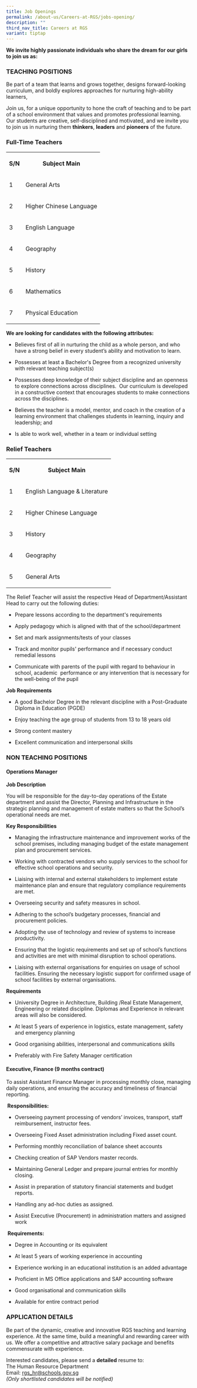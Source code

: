 ```yaml
---
title: Job Openings
permalink: /about-us/Careers-at-RGS/jobs-opening/
description: ""
third_nav_title: Careers at RGS
variant: tiptap
---
```

<p><strong>We invite highly passionate individuals who share the dream for our girls to join us as:</strong>
</p>
<h3>TEACHING POSITIONS</h3>
<p>Be part of a team that learns and grows together, designs forward-looking
curriculum, and boldly explores approaches for nurturing high-ability learners,</p>
<p>Join us, for a unique opportunity to hone the craft of teaching and to
be part of a school environment that values and promotes professional learning.
Our students are creative, self-disciplined and motivated, and we invite
you to join us in nurturing them <strong>thinkers</strong>, <strong>leaders</strong> and <strong>pioneers</strong> of
the future.</p>
<h3><strong>Full-Time Teachers</strong></h3>
<table style="minWidth: 50px">
<colgroup>
<col>
<col>
</colgroup>
<tbody>
<tr>
<th rowspan="1" colspan="1">
<p>S/N</p>
</th>
<th rowspan="1" colspan="1">
<p>Subject Main</p>
</th>
</tr>
<tr>
<td rowspan="1" colspan="1">
<p>1</p>
</td>
<td rowspan="1" colspan="1">
<p>General Arts</p>
</td>
</tr>
<tr>
<td rowspan="1" colspan="1">
<p>2</p>
</td>
<td rowspan="1" colspan="1">
<p>Higher Chinese Language</p>
</td>
</tr>
<tr>
<td rowspan="1" colspan="1">
<p>3</p>
</td>
<td rowspan="1" colspan="1">
<p>English Language</p>
</td>
</tr>
<tr>
<td rowspan="1" colspan="1">
<p>4</p>
</td>
<td rowspan="1" colspan="1">
<p>Geography</p>
</td>
</tr>
<tr>
<td rowspan="1" colspan="1">
<p>5</p>
</td>
<td rowspan="1" colspan="1">
<p>History</p>
</td>
</tr>
<tr>
<td rowspan="1" colspan="1">
<p>6</p>
</td>
<td rowspan="1" colspan="1">
<p>Mathematics</p>
</td>
</tr>
<tr>
<td rowspan="1" colspan="1">
<p>7</p>
</td>
<td rowspan="1" colspan="1">
<p>Physical Education</p>
</td>
</tr>
</tbody>
</table>
<p><strong>We are looking for candidates with the following attributes:</strong>
</p>
<ul>
<li>
<p>Believes first of all in nurturing the child as a whole person, and who
have a strong belief in every student’s ability and motivation to learn.
<br>
</p>
</li>
<li>
<p>Possesses at least a Bachelor's Degree from a recognized university with
relevant teaching subject(s)
<br>
</p>
</li>
<li>
<p>Possesses deep knowledge of their subject discipline and an openness to
explore connections across disciplines.&nbsp; Our curriculum is developed
in a constructive context that encourages students to make connections
across the disciplines.
<br>
</p>
</li>
<li>
<p>Believes the teacher is a model, mentor, and coach in the creation of
a learning environment that challenges students in learning, inquiry and
leadership; and
<br>
</p>
</li>
<li>
<p>Is able to work well, whether in a team or individual setting</p>
</li>
</ul>
<h3><strong>Relief Teachers</strong></h3>
<table style="minWidth: 50px">
<colgroup>
<col>
<col>
</colgroup>
<tbody>
<tr>
<th rowspan="1" colspan="1">
<p>S/N</p>
</th>
<th rowspan="1" colspan="1">
<p>Subject Main</p>
</th>
</tr>
<tr>
<td rowspan="1" colspan="1">
<p>1</p>
</td>
<td rowspan="1" colspan="1">
<p>English Language &amp; Literature</p>
</td>
</tr>
<tr>
<td rowspan="1" colspan="1">
<p>2</p>
</td>
<td rowspan="1" colspan="1">
<p>Higher Chinese Language</p>
</td>
</tr>
<tr>
<td rowspan="1" colspan="1">
<p>3</p>
</td>
<td rowspan="1" colspan="1">
<p>History</p>
</td>
</tr>
<tr>
<td rowspan="1" colspan="1">
<p>4</p>
</td>
<td rowspan="1" colspan="1">
<p>Geography</p>
</td>
</tr>
<tr>
<td rowspan="1" colspan="1">
<p>5</p>
</td>
<td rowspan="1" colspan="1">
<p>General Arts</p>
</td>
</tr>
</tbody>
</table>
<p>The Relief Teacher will assist the respective Head of Department/Assistant
Head to carry out the following duties:</p>
<ul data-tight="true" class="tight">
<li>
<p>Prepare lessons according to the department's requirements</p>
</li>
<li>
<p>Apply pedagogy which is aligned with that of the school/department</p>
</li>
<li>
<p>Set and mark assignments/tests of your classes</p>
</li>
<li>
<p>Track and monitor pupils' performance and if necessary conduct remedial
lessons&nbsp;</p>
</li>
<li>
<p>Communicate with parents of the pupil with regard to behaviour in school,
academic&nbsp; performance or any intervention that is necessary for the
well-being of the pupil</p>
</li>
</ul>
<p><strong>Job Requirements</strong>
</p>
<ul data-tight="true" class="tight">
<li>
<p>A good Bachelor Degree in the relevant discipline with a Post-Graduate
Diploma in Education (PGDE)</p>
</li>
<li>
<p>Enjoy teaching the age group of students from 13 to 18 years old</p>
</li>
<li>
<p>Strong content mastery</p>
</li>
<li>
<p>Excellent communication and interpersonal skills</p>
</li>
</ul>
<h3><strong>NON TEACHING POSITIONS</strong></h3>
<h4><strong>Operations Manager</strong></h4>
<p><strong>Job Description</strong>
</p>
<p>You will be responsible for the day-to-day operations of the Estate department
and assist the Director, Planning and Infrastructure in the strategic planning
and management of estate matters so that the School’s operational needs
are met.</p>
<p><strong>Key Responsibilities</strong>
</p>
<ul data-tight="true" class="tight">
<li>
<p>Managing the infrastructure maintenance and improvement works of the school
premises, including managing budget of the estate management plan and procurement
services.</p>
</li>
<li>
<p>Working with contracted vendors who supply services to the school for
effective school operations and security.</p>
</li>
<li>
<p>Liaising with internal and external stakeholders to implement estate maintenance
plan and ensure that regulatory compliance requirements are met.</p>
</li>
<li>
<p>Overseeing security and safety measures in school.</p>
</li>
<li>
<p>Adhering to the school’s budgetary processes, financial and procurement
policies.</p>
</li>
<li>
<p>Adopting the use of technology and review of systems to increase productivity.</p>
</li>
<li>
<p>Ensuring that the logistic requirements and set up of school’s functions
and activities are met with minimal disruption to school operations.</p>
</li>
<li>
<p>Liaising with external organisations for enquiries on usage of school
facilities. Ensuring the necessary logistic support for confirmed usage
of school facilities by external organisations.</p>
</li>
</ul>
<p><strong>Requirements</strong>
</p>
<ul data-tight="true" class="tight">
<li>
<p>University Degree in Architecture, Building /Real Estate Management, Engineering
or related discipline. Diplomas and Experience in relevant areas will also
be considered.</p>
</li>
<li>
<p>At least 5 years of experience in logistics, estate management, safety
and emergency planning</p>
</li>
<li>
<p>Good organising abilities, interpersonal and communications skills</p>
</li>
<li>
<p>Preferably with Fire Safety Manager certification</p>
</li>
</ul>
<h4><strong>Executive, Finance (9 months contract)</strong></h4>
<p>To assist Assistant Finance Manager in processing monthly close, managing
daily operations, and ensuring the accuracy and timeliness of financial
reporting.</p>
<p><strong>&nbsp;Responsibilities:&nbsp;</strong>
</p>
<ul data-tight="true" class="tight">
<li>
<p>Overseeing payment processing of vendors’ invoices, transport, staff reimbursement,
instructor fees.</p>
</li>
<li>
<p>Overseeing Fixed Asset administration including Fixed asset count.</p>
</li>
<li>
<p>Performing monthly reconciliation of balance sheet accounts</p>
</li>
<li>
<p>Checking creation of SAP Vendors master records.</p>
</li>
<li>
<p>Maintaining General Ledger and prepare journal entries for monthly closing.</p>
</li>
<li>
<p>Assist in preparation of statutory financial statements and budget reports.</p>
</li>
<li>
<p>Handling any ad-hoc duties as assigned.</p>
</li>
<li>
<p>Assist Executive (Procurement) in administration matters and assigned
work</p>
</li>
</ul>
<p>&nbsp;<strong>Requirements:</strong>
</p>
<ul data-tight="true" class="tight">
<li>
<p>Degree in Accounting or its equivalent</p>
</li>
<li>
<p>At least 5 years of working experience in accounting</p>
</li>
<li>
<p>Experience working in an educational institution is an added advantage</p>
</li>
<li>
<p>Proficient in MS Office applications and SAP accounting software</p>
</li>
<li>
<p>Good organisational and communication skills</p>
</li>
<li>
<p>Available for entire contract period</p>
</li>
</ul>
<h3><strong>APPLICATION DETAILS</strong></h3>
<p>Be part of the dynamic, creative and innovative RGS teaching and learning
experience. At the same time, build a meaningful and rewarding career with
us. We offer a competitive and attractive salary package and benefits commensurate
with experience.</p>
<p>Interested candidates, please send a <strong>detailed</strong> resume to:
<br>The Human Resource Department
<br>Email:&nbsp;<a href="mailto:rgs_hr@schools.gov.sg" rel="noopener noreferrer nofollow" target="_blank">rgs_hr@schools.gov.sg</a> 
<br><em>(Only shortlisted candidates will be notified)</em>
</p>